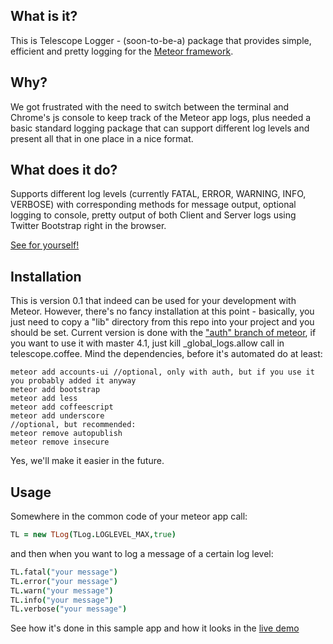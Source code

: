 What is it?
-------------
This is Telescope Logger - (soon-to-be-a) package that provides simple, efficient and pretty logging for the [Meteor framework](http://meteor.com). 

Why?
------
We got frustrated with the need to switch between the terminal and Chrome's js console to keep track of the Meteor app logs, plus needed a basic standard logging package that can support different log levels and present all that in one place in a nice format.

What does it do?
------------------
Supports different log levels (currently FATAL, ERROR, WARNING, INFO, VERBOSE) with corresponding methods for message output, optional logging to console, pretty output of both Client and Server logs using Twitter Bootstrap right in the browser.

[See for yourself!](http://http://telescope-logger.meteor.com)

Installation
------------
This is version 0.1 that indeed can be used for your development with Meteor. However, there's no fancy installation at this point - basically, you just need to copy a "lib" directory from this repo into your project and you should be set. Current version is done 
with the ["auth" branch of meteor](https://github.com/meteor/meteor/wiki/Getting-Started-with-Auth), if you want to use it with master 4.1, just kill _global_logs.allow call in telescope.coffee. 
Mind the dependencies, before it's automated do at least:

	meteor add accounts-ui //optional, only with auth, but if you use it you probably added it anyway
	meteor add bootstrap
	meteor add less
	meteor add coffeescript
	meteor add underscore
	//optional, but recommended:
	meteor remove autopublish
	meteor remove insecure

Yes, we'll make it easier in the future.

Usage
---------
Somewhere in the common code of your meteor app call:
```coffeescript
TL = new TLog(TLog.LOGLEVEL_MAX,true)
```
and then when you want to log a message of a certain log level:
```coffeescript
TL.fatal("your message")
TL.error("your message")
TL.warn("your message")
TL.info("your message")
TL.verbose("your message")
```
See how it's done in this sample app and how it looks in the [live demo](http://http://telescope-logger.meteor.com)

